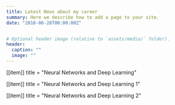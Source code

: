 ```yaml
---
title: Latest News about my career
summary: Here we describe how to add a page to your site.
date: "2018-06-28T00:00:00Z"


# Optional header image (relative to `assets/media/` folder).
header:
  caption: ""
  image: ""
---
```



[[item]]
  title = "Neural Networks and Deep Learning"


[[item]]
  title = "Neural Networks and Deep Learning 1"



[[item]]
  title = "Neural Networks and Deep Learning 2"
